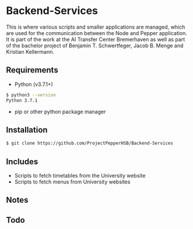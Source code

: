 # Backend-Services

This is where various scripts and smaller applications are managed, which are used for the communication between the Node and Pepper application. It is part of the work at the AI Transfer Center Bremerhaven as well as part of the bachelor project of Benjamin T. Schwertfeger, Jacob B. Menge and Kristian Kellermann.

## Requirements

- Python (v3.7.1+)

```bash
$ python3 --version
Python 3.7.1
```

- pip or other python package manager

## Installation

```bash
$ git clone https://github.com/ProjectPepperHSB/Backend-Services
```

## Includes

- Scripts to fetch timetables from the University website
- Scripts to fetch menus from University websites

## Notes

## Todo
